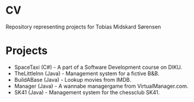 # CV
Repository representing projects for Tobias Midskard Sørensen

# Projects
- SpaceTaxi (C#) -  A part of a Software Development course on DIKU.
- TheLittleInn (Java) - Management system for a fictive B&B.
- BuildABase (Java) - Lookup movies from IMDB.
- Manager (Java) - A wannabe managergame from VirtualManager.com.
- SK41 (Java) - Management system for the chessclub SK41.
